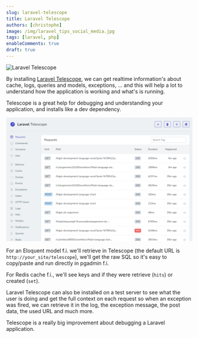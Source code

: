 ```yaml
---
slug: laravel-telescope
title: Laravel Telescope
authors: [christophe]
image: /img/laravel_tips_social_media.jpg
tags: [laravel, php]
enableComments: true
draft: true
---
```

![Laravel Telescope](/img/laravel_tips_header.jpg)

By installing [Laravel Telescope](https://laravel.com/docs/master/telescope), we can get realtime information's about cache, logs, queries and models, exceptions, ... and this will help a lot to understand how the application is working and what's is running.

Telescope is a great help for debugging and understanding your application, and installs like a dev dependency.

<!-- truncate -->

![Dashboard](./images/telescope-dashboard.png)

For an Eloquent model f.i. we'll retrieve in Telescope (the default URL is `http://your_site/telescope`), we'll get the raw SQL so it's easy to copy/paste and run directly in pgadmin f.i.

For Redis cache f.i., we'll see keys and if they were retrieve (`hits`) or created (`set`).

Laravel Telescope can also be installed on a test server to see what the user is doing and get the full context on each request so when an exception was fired, we can retrieve it in the log, the exception message, the post data, the used URL and much more.

Telescope is a really big improvement about debugging a Laravel application.
